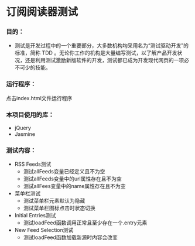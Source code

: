 # 订阅阅读器测试

### 目的：

- 测试是开发过程中的一个重要部分，大多数机构均采用名为“测试驱动开发”的标准，简称 TDD 。无论你工作的机构是大量编写测试，以了解产品开发状况，还是利用测试激励新版软件的开发，测试都已成为开发现代网页的一项必不可少的技能。

### 运行程序：

点击index.html文件运行程序

### 本项目使用的库：

- jQuery
- Jasmine

### 测试内容：

- RSS Feeds测试
  - 测试allFeeds变量已经定义且不为空
  - 测试allFeeds变量中的url属性存在且不为空
  - 测试allFees变量中的name属性存在且不为空
- 菜单栏测试
  - 测试菜单栏元素默认为隐藏
  - 测试菜单栏图标点击时状态切换
- Initial Entries测试
  - 测试loadFeed函数调用正常且至少存在一个.entry元素
- New Feed Selection测试
  - 测试loadFeed函数加载新源时内容会改变